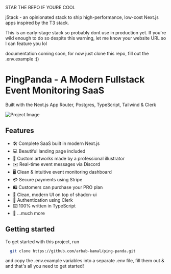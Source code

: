 STAR THE REPO IF YOURE COOL

jStack - an opinionated stack to ship high-performance, low-cost Next.js apps inspired by the T3 stack.

This is an early-stage stack so probably dont use in production yet. If you're wild enough to do so despite this warning, let me know your website URL so I can feature you lol

documentation coming soon, for now just clone this repo, fill out the .env.example :))

# PingPanda - A Modern Fullstack Event Monitoring SaaS

Built with the Next.js App Router, Postgres, TypeScript, Tailwind & Clerk

![Project Image](https://github.com/arbab-kamal/pingpanda/public/thumbnail.png)

## Features

- 🛠️ Complete SaaS built in modern Next.js
- 💻 Beautiful landing page included
- 🎨 Custom artworks made by a professional illustrator
- ✉️ Real-time event messages via Discord
- 🖥️ Clean & intuitive event monitoring dashboard
- 💳 Secure payments using Stripe
- 🛍️ Customers can purchase your PRO plan
- 🌟 Clean, modern UI on top of shadcn-ui
- 🔑 Authentication using Clerk
- ⌨️ 100% written in TypeScript
- 🎁 ...much more

## Getting started

To get started with this project, run

```bash
  git clone https://github.com/arbab-kamal/ping-panda.git
```

and copy the .env.example variables into a separate .env file, fill them out & and that's all you need to get started!
